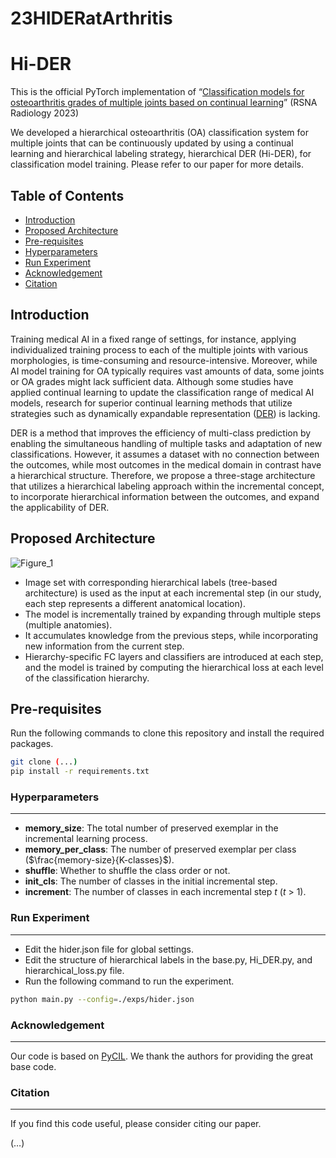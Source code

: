 # 23HIDERatArthritis

# Hi-DER
This is the official PyTorch implementation of “[Classification models for osteoarthritis grades of multiple joints based on continual learning]()” (RSNA Radiology 2023)

We developed a hierarchical osteoarthritis (OA) classification system for multiple joints that can be continuously updated by using a continual learning and hierarchical labeling strategy, hierarchical DER (Hi-DER), for classification model training. Please refer to our paper for more details.

## Table of Contents
- [Introduction](#introduction)
- [Proposed Architecture](#proposed-architecture)
- [Pre-requisites](#pre-requisites)
- [Hyperparameters](#hyperparameters)
- [Run Experiment](#run-experiment)
- [Acknowledgement](#acknowledgement)
- [Citation](#citation)

## Introduction
Training medical AI in a fixed range of settings, for instance, applying individualized training process to each of the multiple joints with various morphologies, is time-consuming and resource-intensive. Moreover, while AI model training for OA typically requires vast amounts of data, some joints or OA grades might lack sufficient data. Although some studies have applied continual learning to update the classification range of medical AI models, research for superior continual learning methods that utilize strategies such as dynamically expandable representation ([DER](https://arxiv.org/abs/2103.16788)) is lacking.

DER is a method that improves the efficiency of multi-class prediction by enabling the simultaneous handling of multiple tasks and adaptation of new classifications. However, it assumes a dataset with no connection between the outcomes, while most outcomes in the medical domain in contrast have a hierarchical structure. Therefore, we propose a three-stage architecture that utilizes a hierarchical labeling approach within the incremental concept, to incorporate hierarchical information between the outcomes, and expand the applicability of DER.

## Proposed Architecture
![Figure_1](https://github.com/DigitalHealthcareLab/23HIDERatArthritis/assets/61937818/a47212ce-9fcc-43f7-bf90-b17dbb797a92)
- Image set with corresponding hierarchical labels (tree-based architecture) is used as the input at each incremental step (in our study, each step represents a different anatomical location).
- The model is incrementally trained by expanding through multiple steps (multiple anatomies).
- It accumulates knowledge from the previous steps, while incorporating new information from the current step.
- Hierarchy-specific FC layers and classifiers are introduced at each step, and the model is trained by computing the hierarchical loss at each level of the classification hierarchy.

## Pre-requisites
Run the following commands to clone this repository and install the required packages.

```bash
git clone (...)
pip install -r requirements.txt
```

### Hyperparameters

---

- **memory_size**: The total number of preserved exemplar in the incremental learning process.
- **memory_per_class**: The number of preserved exemplar per class ($\frac{memory-size}{K-classes}$).
- **shuffle**: Whether to shuffle the class order or not.
- **init_cls**: The number of classes in the initial incremental step.
- **increment**: The number of classes in each incremental step $t$ ($t$ > 1).

### Run Experiment

---

- Edit the hider.json file for global settings.
- Edit the structure of hierarchical labels in the base.py, Hi_DER.py, and hierarchical_loss.py file.
- Run the following command to run the experiment.

```bash
python main.py --config=./exps/hider.json
```

### Acknowledgement

---

Our code is based on [PyCIL](https://github.com/G-U-N/PyCIL). We thank the authors for providing the great base code.

### Citation

---

If you find this code useful, please consider citing our paper.

(…)
